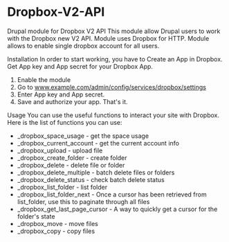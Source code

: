 # Dropbox-V2-API
Drupal module for Dropbox V2 API
This module allow Drupal users to work with the Dropbox new V2 API. Module uses Dropbox for HTTP.
Module allows to enable single dropbox account for all users.

Installation
In order to start working, you have to Create an App in Dropbox. Get App key and App secret for your Dropbox App.
1. Enable the module
2. Go to www.example.com/admin/config/services/dropbox/settings
3. Enter App key and App secret.
4. Save and authorize your app. That's it.

Usage
You can use the useful functions to interact your site with Dropbox.
Here is the list of functions you can use:
* _dropbox_space_usage - get the space usage
* _dropbox_current_account - get the current account info
* _dropbox_upload - upload file
* _dropbox_create_folder - create folder
* _dropbox_delete - delete file or folder
* _dropbox_delete_multiple - batch delete files or folders
* _dropbox_delete_status - check batch delete status
* _dropbox_list_folder - list folder
* _dropbox_list_folder_next - Once a cursor has been retrieved from list_folder, use this to paginate through all files
* _dropbox_get_last_page_cursor - A way to quickly get a cursor for the folder's state
* _dropbox_move - move files
* _dropbox_copy - copy files
